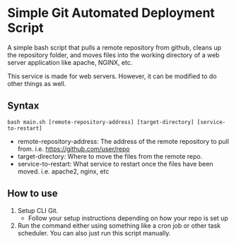 # Simple Git Automated Deployment Script
A simple bash script that pulls a remote repository from github, cleans up the repository folder, and moves files into the working directory of a web server application like apache, NGINX, etc.

This service is made for web servers. However, it can be modified to do other things as well.

## Syntax
```
bash main.sh [remote-repository-address] [target-directory] [service-to-restart]
```
* remote-repository-address: The address of the remote repository to pull from. i.e. https://github.com/user/repo
* target-directory: Where to move the files from the remote repo.
* service-to-restart: What service to restart once the files have been moved. i.e. apache2, nginx, etc
  
## How to use
1) Setup CLI Git.
   * Follow your setup instructions depending on how your repo is set up
2) Run the command either using something like a cron job or other task scheduler. You can also just run this script manually.